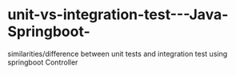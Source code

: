 # unit-vs-integration-test---Java-Springboot-
similarities/difference between unit tests and integration test using springboot Controller
